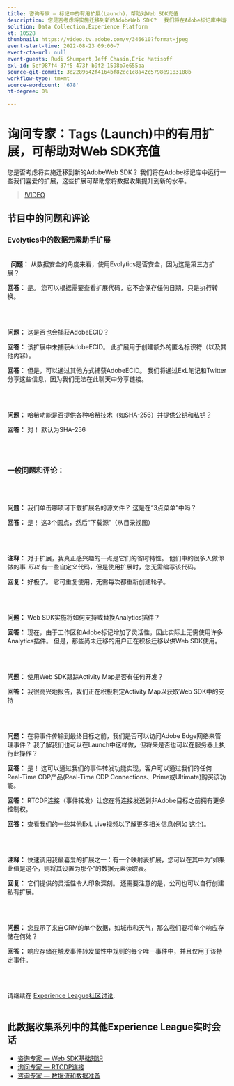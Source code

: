```yaml
---
title: 咨询专家 — 标记中的有用扩展(Launch)，帮助对Web SDK充值
description: 您是否考虑将实施迁移到新的AdobeWeb SDK？  我们将在Adobe标记库中运行一些我们喜爱的扩展，这些扩展可帮助您将数据收集提升到新的水平。
solution: Data Collection,Experience Platform
kt: 10528
thumbnail: https://video.tv.adobe.com/v/346610?format=jpeg
event-start-time: 2022-08-23 09:00-7
event-cta-url: null
event-guests: Rudi Shumpert,Jeff Chasin,Eric Matisoff
exl-id: 5ef987f4-37f5-473f-b9f2-1598b7e655ba
source-git-commit: 3d2289642f4164bf82dc1c8a42c5798e9183188b
workflow-type: tm+mt
source-wordcount: '678'
ht-degree: 0%

---
```


# 询问专家：Tags (Launch)中的有用扩展，可帮助对Web SDK充值

您是否考虑将实施迁移到新的AdobeWeb SDK？  我们将在Adobe标记库中运行一些我们喜爱的扩展，这些扩展可帮助您将数据收集提升到新的水平。

>[!VIDEO](https://video.tv.adobe.com/v/346610/?quality=12&learn=on)

## 节目中的问题和评论

### Evolytics中的数据元素助手扩展

<br> 
**问题：** 从数据安全的角度来看，使用Evolytics是否安全，因为这是第三方扩展？

**回答：** 是。 您可以根据需要查看扩展代码，它不会保存任何日期，只是执行转换。

<br> 

**问题：** 这是否也会捕获AdobeECID？

**回答：** 该扩展中未捕获AdobeECID。 此扩展用于创建额外的匿名标识符（以及其他内容）。

**回答：** 但是，可以通过其他方式捕获AdobeECID。 我们将通过ExL笔记和Twitter分享这些信息，因为我们无法在此聊天中分享链接。

<br> 

**问题：** 哈希功能是否提供各种哈希技术（如SHA-256）并提供公钥和私钥？

**回答：** 对！ 默认为SHA-256

<br> 

### 一般问题和评论：

<br> 

**问题：** 我们单击哪项可下载扩展名的源文件？ 这是在“3点菜单”中吗？

**回答：** 是！ 这3个圆点，然后“下载源”（从目录视图）

<br> 

**注释：** 对于扩展，我真正感兴趣的一点是它们的省时特性。 他们中的很多人做你做的事 *可以* 有一些自定义代码，但是使用扩展时，您无需编写该代码。

**回复：** 好极了。 它可重复使用，无需每次都重新创建轮子。

<br> 

**问题：** Web SDK实施将如何支持或替换Analytics插件？

**回答：** 现在，由于工作区和Adobe标记增加了灵活性，因此实际上无需使用许多Analytics插件。 但是，那些尚未迁移的用户正在积极迁移以供Web SDK使用。

<br> 

**问题：** 使用Web SDK跟踪Activity Map是否有任何开发？

**回答：** 我很高兴地报告，我们正在积极制定Activity Map以获取Web SDK中的支持

<br> 

**问题：** 在将事件传输到最终目标之前，我们是否可以访问Adobe Edge网络来管理事件？ 我了解我们也可以在Launch中这样做，但将来是否也可以在服务器上执行此操作？

**回答：** 是！ 这可以通过我们的事件转发功能实现，客户可以通过我们的任何Real-Time CDP产品(Real-Time CDP Connections、Prime或Ultimate)购买该功能。

**回答：** RTCDP连接（事件转发）让您在将连接发送到非Adobe目标之前拥有更多控制权。

**回答：** 查看我们的一些其他ExL Live视频以了解更多相关信息(例如 [这个](exl-live-episode-06-23-22.md))。

<br> 

**注释：** 快速调用我最喜爱的扩展之一：有一个映射表扩展，您可以在其中为“如果此值是这个，则将其设置为那个”的数据元素读取表。

**回复：** 它们提供的灵活性令人印象深刻。 还需要注意的是，公司也可以自行创建私有扩展。

<br> 

**问题：** 您显示了来自CRM的单个数据，如城市和天气，那么我们要将单个响应存储在何处？

**回答：** 响应存储在触发事件转发属性中规则的每个唯一事件中，并且仅用于该特定事件。

<br> 

请继续在 [Experience League社区讨论](https://experienceleaguecommunities.adobe.com/t5/adobe-experience-platform/experience-league-live-post-session-discussion-useful-extensions/m-p/542620#M240).
<br> 

## 此数据收集系列中的其他Experience League实时会话

* [咨询专家 — Web SDK基础知识](exl-live-episode-05-26-22.md)
* [询问专家 — RTCDP连接](exl-live-episode-06-23-22.md)
* [咨询专家 — 数据流和数据准备](exl-live-episode-07-21-22.md)
